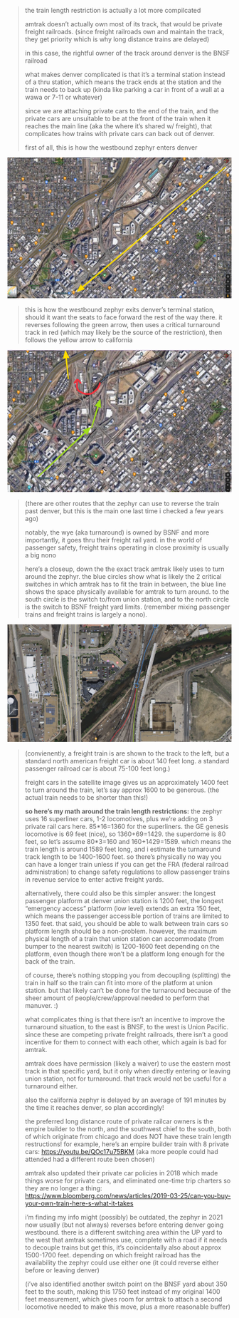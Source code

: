 > the train length restriction is actually a lot more compilcated
>
> amtrak doesn’t actually own most of its track, that would be private freight railroads. (since freight railroads own and maintain the track, they get priority which is why long distance trains are delayed)
>
> in this case, the rightful owner of the track around denver is the BNSF railroad
>
> what makes denver complicated is that it’s a terminal station instead of a thru station, which means the track ends at the station and the train needs to back up (kinda like parking a car in front of a wall at a wawa or 7-11 or whatever)
>
> since we are attaching private cars to the end of the train, and the private cars are unsuitable to be at the front of the train when it reaches the main line (aka the where it’s shared w/ freight), that complicates how trains with private cars can back out of denver.
>
> first of all, this is how the westbound zephyr enters denver

![](./CleanShot%202021-05-30%20at%2023.24.56.png)

> this is how the westbound zephyr exits denver’s terminal station, should it want the seats to face forward the rest of the way there. it reverses following the green arrow, then uses a critical turnaround track in red (which may likely be the source of the restriction), then follows the yellow arrow to california

![](./CleanShot%202021-05-30%20at%2023.28.06.png)

> (there are other routes that the zephyr can use to reverse the train past denver, but this is the main one last time i checked a few years ago)
>
> notably, the wye (aka turnaround) is owned by BSNF and more importantly, it goes thru their freight rail yard. in the world of passenger safety, freight trains operating in close proximity is usually a big nono
>
> here’s a closeup, down the the exact track amtrak likely uses to turn around the zephyr. the blue circles show what is likely the 2 critical switches in which amtrak has to fit the train in between, the blue line shows the space physically available for amtrak to turn around. to the south circle is the switch to/from union station, and to the north circle is the switch to BSNF freight yard limits. (remember mixing passenger trains and freight trains is largely a nono).

![](./CleanShot%202021-05-30%20at%2023.42.37.png)

> (convienently, a freight train is are shown to the track to the left, but a standard north american freight car is about 140 feet long. a standard passenger railroad car is about 75-100 feet long.)
>
> freight cars in the satellite image gives us an approximately 1400 feet to turn around the train, let’s say approx 1600 to be generous. (the actual train needs to be shorter than this!)
>
> **so here’s my math around the train length restrictions:**
> the zephyr uses 16 superliner cars, 1-2 locomotives, plus we’re adding on 3 private rail cars here. 85\*16=1360 for the superliners. the GE genesis locomotive is 69 feet (nice), so 1360+69=1429. the superdome is 80 feet, so let’s assume 80*3=160 and 160+1429=1589. which means the train length is around 1589 feet long, and i estimate the turnaround track length to be 1400-1600 feet. so there’s physically no way you can have a longer train unless if you can get the FRA (federal railroad administration) to change safety regulations to allow passenger trains in revenue service to enter active freight yards.
>
> alternatively, there could also be this simpler answer: the longest passenger platform at denver union station is 1200 feet, the longest “emergency access” platform (low level) extends an extra 150 feet, which means the passenger accessible portion of trains are limited to 1350 feet. that said, you should be able to walk between train cars so platform length should be a non-problem. however, the maximum physical length of a train that union station can accommodate (from bumper to the nearest switch) is 1200-1600 feet depending on the platform, even though there won’t be a platform long enough for the back of the train.
>
> of course, there’s nothing stopping you from decoupling (splitting) the train in half so the train can fit into more of the platform at union station. but that likely can’t be done for the turnaround because of the sheer amount of people/crew/approval needed to perform that manuver. :)
>
> what complicates thing is that there isn’t an incentive to improve the turnaround situation, to the east is BNSF, to the west is Union Pacific. since these are competing private freight railroads, there isn’t a good incentive for them to connect with each other, which again is bad for amtrak.
>
> amtrak does have permission (likely a waiver) to use the eastern most track in that specific yard, but it only when directly entering or leaving union station, not for turnaround. that track would not be useful for a turnaround either.
>
> also the california zephyr is delayed by an average of 191 minutes by the time it reaches denver, so plan accordingly!
>
> the preferred long distance route of private railcar owners is the empire builder to the north, and the southwest chief to the south, both of which originate from chicago and does NOT have these train length restructions! for example, here’s an empire builder train with 8 private cars: https://youtu.be/QOc17u75BKM
> (aka more people could had attended had a different route been chosen)
>
> amtrak also updated their private car policies in 2018 which made things worse for private cars, and eliminated one-time trip charters so they are no longer a thing: https://www.bloomberg.com/news/articles/2019-03-25/can-you-buy-your-own-train-here-s-what-it-takes
>
> i’m finding my info might (possibly) be outdated, the zephyr in 2021 now usually (but not always) reverses before entering denver going westbound.
> there is a different switching area within the UP yard to the west that amtrak sometimes use, complete with a road if it needs to decouple trains but get this, it’s coincidentally also about approx 1500-1700 feet. depending on which freight railroad has the availability the zephyr could use either one (it could reverse either before or leaving denver)
>
> (i’ve also identified another switch point on the BNSF yard about 350 feet to the south, making this 1750 feet instead of my original 1400 feet measurement, which gives room for amtrak to attach a second locomotive needed to make this move, plus a more reasonable buffer)